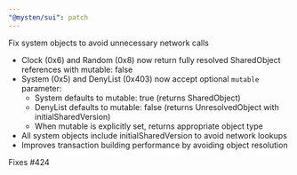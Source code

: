 ```yaml
---
"@mysten/sui": patch
---
```


Fix system objects to avoid unnecessary network calls

- Clock (0x6) and Random (0x8) now return fully resolved SharedObject references with mutable: false
- System (0x5) and DenyList (0x403) now accept optional `mutable` parameter:
  - System defaults to mutable: true (returns SharedObject)
  - DenyList defaults to mutable: false (returns UnresolvedObject with initialSharedVersion)
  - When mutable is explicitly set, returns appropriate object type
- All system objects include initialSharedVersion to avoid network lookups
- Improves transaction building performance by avoiding object resolution

Fixes #424